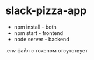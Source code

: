 # slack-pizza-app

* npm install - both
* npm start - frontend
* node server - backend

.env файл с токеном отсутствует
